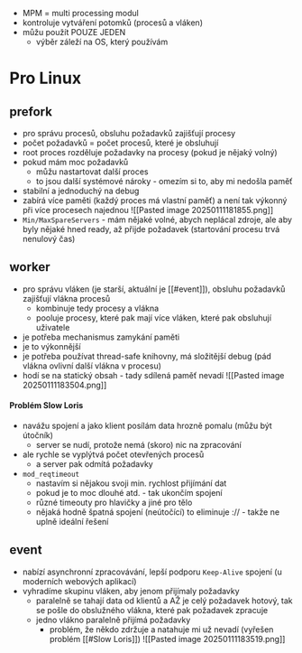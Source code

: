 - MPM = multi processing modul
- kontroluje vytváření potomků (procesů a vláken)
- můžu použít POUZE JEDEN
	- výběr záleží na OS, který používám
# Pro Linux
## prefork
- pro správu procesů, obsluhu požadavků zajišťují procesy
- počet požadavků = počet procesů, které je obsluhují
- root proces rozděluje požadavky na procesy (pokud je nějaký volný)
- pokud mám moc požadavků
	- můžu nastartovat další proces
	- to jsou další systémové nároky - omezím si to, aby mi nedošla paměť
- stabilní a jednoduchý na debug
- zabírá více paměti (každý proces má vlastní paměť) a není tak výkonný při více procesech najednou
![[Pasted image 20250111181855.png]]
- `Min/MaxSpareServers` - mám nějaké volné, abych neplácal zdroje, ale aby byly nějaké hned ready, až přijde požadavek (startování procesu trvá nenulový čas)
## worker
- pro správu vláken (je starší, aktuální je [[#event]]), obsluhu požadavků zajišťují vlákna procesů
	- kombinuje tedy procesy a vlákna
	- pooluje procesy, které pak mají více vláken, které pak obsluhují uživatele
- je potřeba mechanismus zamykání paměti
- je to výkonnější
- je potřeba používat thread-safe knihovny, má složitější debug (pád vlákna ovlivní další vlákna v procesu)
- hodí se na statický obsah - tady sdílená paměť nevadí
![[Pasted image 20250111183504.png]]
#### Problém Slow Loris
- navážu spojení a jako klient posílám data hrozně pomalu (můžu být útočník)
	- server se nudí, protože nemá (skoro) nic na zpracování
- ale rychle se vyplýtvá počet otevřených procesů
	- a server pak odmítá požadavky
- `mod_reqtimeout`
	- nastavím si nějakou svoji min. rychlost přijímání dat
	- pokud je to moc dlouhé atd. - tak ukončím spojení
	- různé timeouty pro hlavičky a jiné pro tělo
	- nějaká hodně špatná spojení (neútočící) to eliminuje :// - takže ne uplně ideální řešení
## event
- nabízí asynchronní zpracovávání, lepší podporu `Keep-Alive` spojení (u moderních webových aplikací)
- vyhradíme skupinu vláken, aby jenom přijímaly požadavky 
	- paralelně se tahají data od klientů a AŽ je celý požadavek hotový, tak se pošle do obslužného vlákna, které pak požadavek zpracuje
	- jedno vlákno paralelně přijímá požadavky
		- problém, že někdo zdržuje a natahuje mi už nevadí (vyřešen problém [[#Slow Loris]])
![[Pasted image 20250111183519.png]]